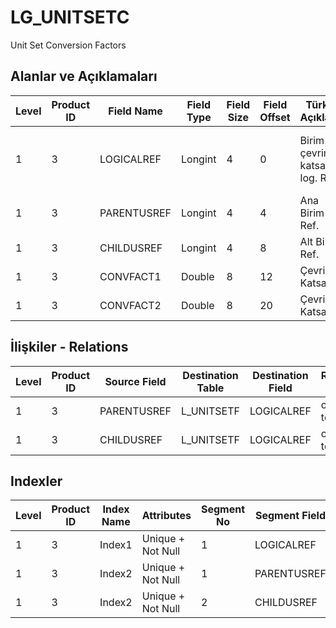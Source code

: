 # LG_UNITSETC

Unit Set Conversion Factors

## Alanlar ve Açıklamaları

| Level | Product ID | Field Name | Field Type | Field Size | Field Offset | Türkçe Açıklama | Expression |
| ----- | ---------- | ---------- | ---------- | ---------- | ------------ | --------------- | ---------- |
| 1 | 3 | LOGICALREF | Longint | 4 | 0 | Birim seti çevrim katsayısı log. Ref. | Unit Set Conversion Factor Logical Reference |
| 1 | 3 | PARENTUSREF | Longint | 4 | 4 | Ana Birim Ref. | Main Unit Reference |
| 1 | 3 | CHILDUSREF | Longint | 4 | 8 | Alt Birim Ref. | Child Unit Reference |
| 1 | 3 | CONVFACT1 | Double | 8 | 12 | Çevrim Katsayısı | Conversion Factor |
| 1 | 3 | CONVFACT2 | Double | 8 | 20 | Çevrim Katsayısı | Conversion Factor |

## İlişkiler - Relations

| Level | Product ID | Source Field | Destination Table | Destination Field | Relation Type | Extra Condition |
| ----- | ---------- | ------------ | ---------------- | ---------------- | ------------- | --------------- |
| 1 | 3 | PARENTUSREF | L_UNITSETF | LOGICALREF | one-to-one |  |
| 1 | 3 | CHILDUSREF | L_UNITSETF | LOGICALREF | one-to-one |  |

## Indexler

| Level | Product ID | Index Name | Attributes | Segment No | Segment Field | Sense |
| ----- | ---------- | ---------- | ---------- | ---------- | ------------- | ----- |
| 1 | 3 | Index1 | Unique + Not Null | 1 | LOGICALREF | Ascending |
| 1 | 3 | Index2 | Unique + Not Null | 1 | PARENTUSREF | Ascending |
| 1 | 3 | Index2 | Unique + Not Null | 2 | CHILDUSREF | Ascending |
